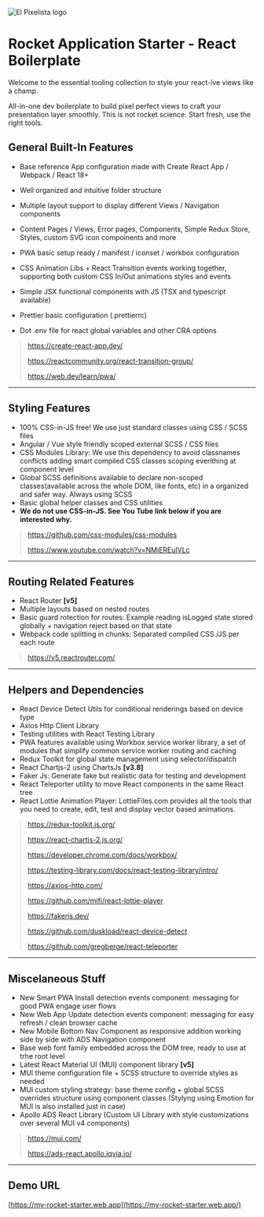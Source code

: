 ![El Pixelista logo](https://www.elpixelista.com/xtras/cdn/banner1.png)

# Rocket Application Starter - React Boilerplate
Welcome to the essential tooling collection to style your react-ive views like a champ.

All-in-one dev boilerplate to build pixel perfect views to craft your presentation layer smoothly.
This is not rocket science. Start fresh, use the right tools.

## General Built-In Features
- Base reference App configuration made with Create React App / Webpack / React 18+
- Well organized and intuitive folder structure
- Multiple layout support to display different Views / Navigation components
- Content Pages / Views, Error pages, Components, Simple Redux Store, Styles, custom SVG icon compoinents and more
- PWA basic setup ready / manifest / iconset / workbox configuration
- CSS Animation Libs + React Transition events working together, supporting both custom CSS In/Out animations styles and events
- Simple JSX functional components with JS (TSX and typescript available)

- Prettier basic configuration (.prettierrc)
- Dot .env file for react global variables and other CRA options

> https://create-react-app.dev/
>
> https://reactcommunity.org/react-transition-group/
>
> https://web.dev/learn/pwa/

---

## Styling Features
- 100% CSS-in-JS free! We use just standard classes using  CSS / SCSS files
- Angular / Vue style friendly scoped external SCSS / CSS files
- CSS Modules Library: We use this dependency to avoid classnames conflicts adding smart compiled CSS classes scoping everithing at component level
- Global SCSS definitions available to declare non-scoped classes(available across the whole DOM, like fonts, etc) in a organized and safer way. Always using SCSS
- Basic global helper classes and CSS utilities
- **We do not use CSS-in-JS. See You Tube link below if you are interested why.**

> https://github.com/css-modules/css-modules
>
> https://www.youtube.com/watch?v=NMiEREulVLc
---

## Routing Related Features
- React Router **[v5]**
- Multiple layouts based on nested routes
- Basic guard rotection for routes: Example reading isLogged state stored globally + navigation reject based on that state
- Webpack code splitting in chunks: Separated compiled CSS /JS per each route
> https://v5.reactrouter.com/

---

## Helpers and Dependencies
- React Device Detect Utils for conditional renderings based on device type
- Axios Http Client Library
- Testing utilities with React Testing Library
- PWA features available using Workbox service worker library, a set of modules that simplify common service worker routing and caching
- Redux Toolkit for global state management using selector/dispatch
- React Chartjs-2 using ChartsJs **[v3.8]**
- Faker Js: Generate fake but realistic data for testing and development
- React Teleporter utility to move React components in the same React tree
- React Lottie Animation Player: LottieFiles.com provides all the tools that you need to create, edit, test and display vector based animations.

> https://redux-toolkit.js.org/
>
> https://react-chartjs-2.js.org/
>
> https://developer.chrome.com/docs/workbox/
>
> https://testing-library.com/docs/react-testing-library/intro/
>
> https://axios-http.com/
>
> https://github.com/mifi/react-lottie-player
>
> https://fakerjs.dev/
>
> https://github.com/duskload/react-device-detect
>
> https://github.com/gregberge/react-teleporter

---

## Miscelaneous Stuff
- New Smart PWA Install detection events component: messaging for good PWA engage user flows
- New Web App Update detection events component: messaging for easy refresh / clean browser cache
- New Mobile Bottom Nav Component as responsive addition working side by side with ADS Navigation component
- Base web font family embedded across the DOM tree, ready to use at trhe root level
- Latest React Material UI (MUI) component library **[v5]**
- MUI theme configuration file + SCSS structure to override styles as needed
- MUI custom styling strategy: base theme config + global SCSS overrides structure using component classes (Stylyng using Emotion for MUI is also installed just in case)
- Apollo ADS React Library (Custom UI Library with style customizations over several MUI v4 components)

> https://mui.com/
>
> https://ads-react.apollo.iqvia.io/

---
## Demo URL
[https://my-rocket-starter.web.app](https://my-rocket-starter.web.app/)
